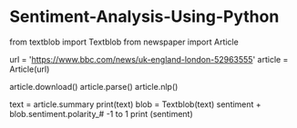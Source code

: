 # Sentiment-Analysis-Using-Python

from textblob import Textblob
from newspaper import Article

url = 'https://www.bbc.com/news/uk-england-london-52963555'
article = Article(url)

article.download()
article.parse()
article.nlp()

text = article.summary
print(text)
blob = Textblob(text)
sentiment + blob.sentiment.polarity_# -1 to 1
print (sentiment)
